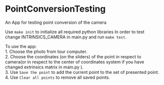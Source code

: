 # PointConversionTesting
An App for testing point conversion of the camera


Use `make init` to initialize all required python libraries
In order to test change INTRINSICS_CAMERA in main.py and run `make test`.


To use the app:  
    1. Choose the photo from tour computer.  
    2. Choose the coordinates (on the sliders) of the point in respect to camera(or in respect to the center of coordinates system if you have changed extrinsics matrix in main.py ).  
    3. Use `Save the point` to add the current point to the set of presented point.  
    4. Use `Clear all points` to remove all saved points.  
